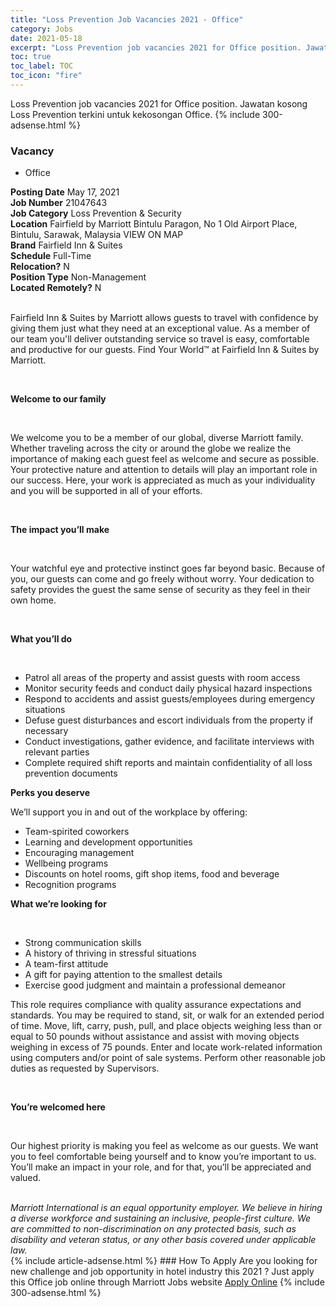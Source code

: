 ```yaml
---
title: "Loss Prevention Job Vacancies 2021 - Office" 
category: Jobs 
date: 2021-05-18 
excerpt: "Loss Prevention job vacancies 2021 for Office position. Jawatan kosong Loss Prevention terkini untuk kekosongan Office." 
toc: true 
toc_label: TOC 
toc_icon: "fire" 
--- 
```


Loss Prevention job vacancies 2021 for Office position. Jawatan kosong Loss Prevention terkini untuk kekosongan Office. 
{% include 300-adsense.html %} 
### Vacancy 
- Office 
<div><div><b>Posting Date</b> May 17, 2021<br><b>Job Number</b> 21047643<br><b>Job Category</b> Loss Prevention &amp; Security<br><b>Location</b> Fairfield by Marriott Bintulu Paragon, No 1 Old Airport Place, Bintulu, Sarawak, Malaysia VIEW ON MAP<br><b>Brand</b> Fairfield Inn &amp; Suites<br><b>Schedule</b> Full-Time<br><b>Relocation?</b> N<br><b>Position Type</b> Non-Management<br><b>Located Remotely?</b> N<br><br><p>Fairfield Inn &amp; Suites by Marriott allows guests to travel with confidence by giving them just what they need at an exceptional value. As a member of our team you'll deliver outstanding service so travel is easy, comfortable and productive for our guests. Find Your World&#8482; at Fairfield Inn &amp; Suites by Marriott.</p><br></div><div> <p><strong>Welcome to our family</strong></p> <p>&#160;</p> <p>We welcome you to be a member of our global, diverse Marriott family. Whether traveling across the city or around the globe we realize the importance of making each guest feel as welcome and secure as possible. Your protective nature and attention to details will play an important role in our success. Here, your work is appreciated as much as your individuality and you will be supported in all of your efforts.&#160;&#160;&#160;</p> <p>&#160;</p> <p><strong>The impact you&#8217;ll make</strong></p> <p>&#160;</p> <p>Your watchful eye and protective instinct goes far beyond basic. Because of you, our guests can come and go freely without worry. Your dedication to safety provides the guest the same sense of security as they feel in their own home.</p> <p>&#160;</p> <p><strong>What you&#8217;ll do</strong></p> <p>&#160;</p> <ul> <li>Patrol all areas of the property and assist guests with room access</li> <li>Monitor security feeds and conduct daily physical hazard inspections</li> <li>Respond to accidents and assist guests/employees during emergency situations</li> <li>Defuse guest disturbances and escort individuals from the property if necessary</li> <li>Conduct investigations, gather evidence, and facilitate interviews with relevant parties</li> <li>Complete required shift reports and maintain confidentiality of all loss prevention documents</li> </ul> <p><strong>Perks you deserve</strong></p> <p>We&#8217;ll support you in and out of the workplace by offering:</p> <ul> <li>Team-spirited coworkers</li> <li>Learning and development opportunities</li> <li>Encouraging management</li> <li>Wellbeing programs</li> <li>Discounts on hotel rooms, gift shop items, food and beverage</li> <li>Recognition programs</li> </ul> <p><strong>What we&#8217;re looking for</strong></p> <p>&#160;</p> <ul> <li>Strong communication skills</li> <li>A history of thriving in stressful situations</li> <li>A team-first attitude</li> <li>A gift for paying attention to the smallest details</li> <li>Exercise good judgment and maintain a professional demeanor</li> </ul> <p>This role requires compliance with quality assurance expectations and standards. You may be required to stand, sit, or walk for an extended period of time. Move, lift, carry, push, pull, and place objects weighing less than or equal to 50 pounds without assistance and assist with moving objects weighing in excess of 75 pounds. Enter and locate work-related information using computers and/or point of sale systems. Perform other reasonable job duties as requested by Supervisors.</p> <p>&#160;</p> <p><strong>You&#8217;re welcomed here</strong></p> <p>&#160;</p> <p>Our highest priority is making you feel as welcome as our guests. We want you to feel comfortable being yourself and to know you&#8217;re important to us. You&#8217;ll make an impact in your role, and for that, you&#8217;ll be appreciated and valued.</p> </div> <div> &#160;</div> <em>Marriott International is an equal opportunity employer.&#160;We believe in hiring a diverse workforce and sustaining an inclusive, people-first culture.&#160;We are committed to non-discrimination on&#160;any&#160;protected&#160;basis, such as disability and veteran status, or any other basis covered under applicable law.</em><br></div> 
{% include article-adsense.html %} 
### How To Apply 
Are you looking for new challenge and job opportunity in hotel industry this 2021 ?
Just apply this Office job online through Marriott Jobs website 
<a href="https://jobs.marriott.com/marriott/jobs/21047643?lang=en-us" class="btn btn--info" target="_blank" rel="nofollow noopenner">Apply Online</a> 
{% include 300-adsense.html %} 